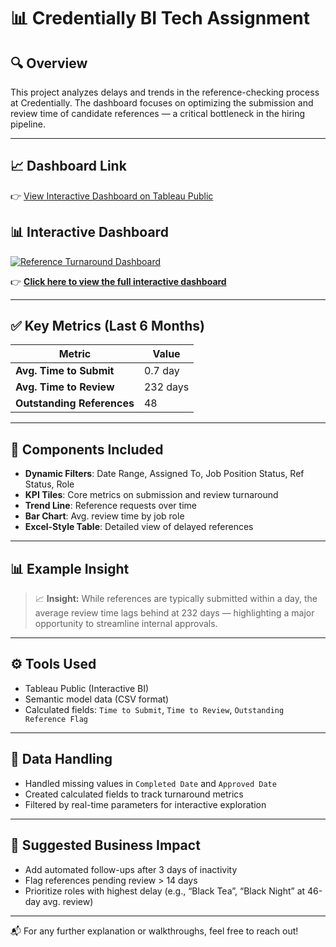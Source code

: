 # 📊 Credentially BI Tech Assignment

## 🔍 Overview
This project analyzes delays and trends in the reference-checking process at Credentially. The dashboard focuses on optimizing the submission and review time of candidate references — a critical bottleneck in the hiring pipeline.

---

## 📈 Dashboard Link  
👉 [View Interactive Dashboard on Tableau Public](https://public.tableau.com/views/ReferenceTurnaroundDashboard/ReferenceTurnaroundDashboard)
## 📊 Interactive Dashboard

[![Reference Turnaround Dashboard](https://public.tableau.com/thumb/views/ReferenceTurnaroundDashboard/ReferenceTurnaroundDashboard)](https://public.tableau.com/shared/48SF67FP5?:display_count=n&:origin=viz_share_link)

👉 **[Click here to view the full interactive dashboard](https://public.tableau.com/shared/48SF67FP5?:display_count=n&:origin=viz_share_link)**

---

## ✅ Key Metrics (Last 6 Months)

| Metric                     | Value |
|----------------------------|-------|
| **Avg. Time to Submit**    | 0.7 day |
| **Avg. Time to Review**    | 232 days |
| **Outstanding References** | 48 |

---

## 📌 Components Included

- **Dynamic Filters**: Date Range, Assigned To, Job Position Status, Ref Status, Role  
- **KPI Tiles**: Core metrics on submission and review turnaround
- **Trend Line**: Reference requests over time
- **Bar Chart**: Avg. review time by job role
- **Excel-Style Table**: Detailed view of delayed references

---

## 📊 Example Insight

> 📈 **Insight:** While references are typically submitted within a day, the average review time lags behind at 232 days — highlighting a major opportunity to streamline internal approvals.

---

## ⚙️ Tools Used

- Tableau Public (Interactive BI)
- Semantic model data (CSV format)
- Calculated fields: `Time to Submit`, `Time to Review`, `Outstanding Reference Flag`

---

## 📁 Data Handling

- Handled missing values in `Completed Date` and `Approved Date`
- Created calculated fields to track turnaround metrics
- Filtered by real-time parameters for interactive exploration

---

## 🧠 Suggested Business Impact

- Add automated follow-ups after 3 days of inactivity
- Flag references pending review > 14 days
- Prioritize roles with highest delay (e.g., “Black Tea”, “Black Night” at 46-day avg. review)

---

📬 For any further explanation or walkthroughs, feel free to reach out!
